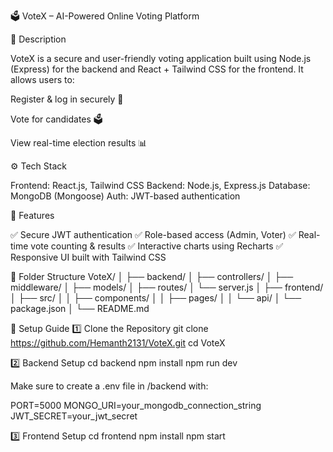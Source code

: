 🗳️ VoteX – AI-Powered Online Voting Platform

📖 Description

VoteX is a secure and user-friendly voting application built using Node.js (Express) for the backend and React + Tailwind CSS for the frontend.
It allows users to:

Register & log in securely 🔐

Vote for candidates 🗳️

View real-time election results 📊

⚙️ Tech Stack

Frontend: React.js, Tailwind CSS
Backend: Node.js, Express.js
Database: MongoDB (Mongoose)
Auth: JWT-based authentication

🚀 Features

✅ Secure JWT authentication
✅ Role-based access (Admin, Voter)
✅ Real-time vote counting & results
✅ Interactive charts using Recharts
✅ Responsive UI built with Tailwind CSS

🧩 Folder Structure
VoteX/
│
├── backend/
│   ├── controllers/
│   ├── middleware/
│   ├── models/
│   ├── routes/
│   └── server.js
│
├── frontend/
│   ├── src/
│   │   ├── components/
│   │   ├── pages/
│   │   └── api/
│   └── package.json
│
└── README.md

🧠 Setup Guide
1️⃣ Clone the Repository
git clone https://github.com/Hemanth2131/VoteX.git
cd VoteX

2️⃣ Backend Setup
cd backend
npm install
npm run dev


Make sure to create a .env file in /backend with:

PORT=5000
MONGO_URI=your_mongodb_connection_string
JWT_SECRET=your_jwt_secret

3️⃣ Frontend Setup
cd frontend
npm install
npm start
